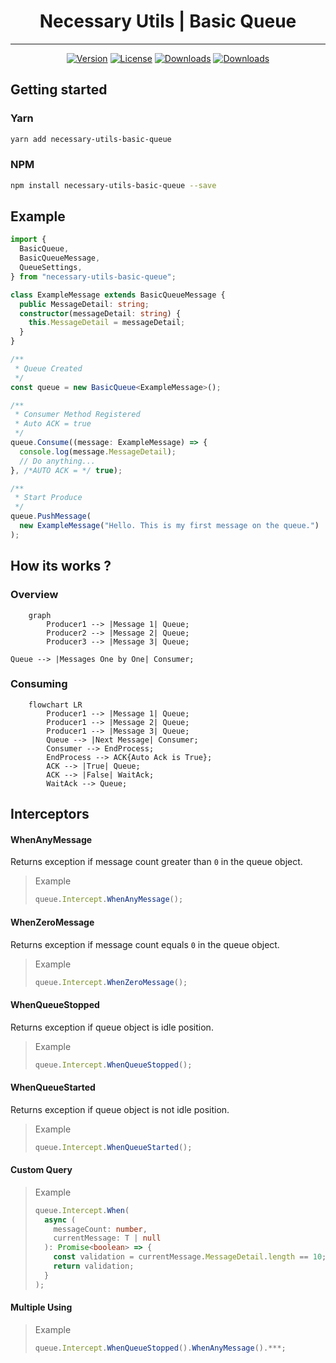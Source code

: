 <center>
<h1>Necessary Utils | Basic Queue</h1>
<hr/>
<a href="https://www.npmjs.com/package/necessary-utils-basic-queue"><img src="https://badgen.net/npm/v/necessary-utils-basic-queue" alt="Version"></a>
<a href="https://www.npmjs.com/package/necessary-utils-basic-queue"><img src="https://badgen.net/npm/license/necessary-utils-basic-queue" alt="License"></a>
<a href="https://www.npmjs.com/package/necessary-utils-basic-queue"><img src="https://badgen.net/npm/dm/necessary-utils-basic-queue" alt="Downloads"></a>
<a href="https://www.npmjs.com/package/necessary-utils-basic-queue">
    <img src="https://img.shields.io/npm/dt/necessary-utils-basic-queue" alt="Downloads">
  </a>
</center>

## Getting started

### Yarn

```sh
yarn add necessary-utils-basic-queue
```

### NPM

```sh
npm install necessary-utils-basic-queue --save
```

## Example

```ts
import {
  BasicQueue,
  BasicQueueMessage,
  QueueSettings,
} from "necessary-utils-basic-queue";

class ExampleMessage extends BasicQueueMessage {
  public MessageDetail: string;
  constructor(messageDetail: string) {
    this.MessageDetail = messageDetail;
  }
}

/**
 * Queue Created
 */
const queue = new BasicQueue<ExampleMessage>();

/**
 * Consumer Method Registered
 * Auto ACK = true
 */
queue.Consume((message: ExampleMessage) => {
  console.log(message.MessageDetail);
  // Do anything...
}, /*AUTO ACK = */ true);

/**
 * Start Produce
 */
queue.PushMessage(
  new ExampleMessage("Hello. This is my first message on the queue.")
);
```

## How its works ?

### Overview

```mermaid
    graph
        Producer1 --> |Message 1| Queue;
        Producer2 --> |Message 2| Queue;
        Producer3 --> |Message 3| Queue;

Queue --> |Messages One by One| Consumer;
```

### Consuming

```mermaid
    flowchart LR
        Producer1 --> |Message 1| Queue;
        Producer1 --> |Message 2| Queue;
        Producer1 --> |Message 3| Queue;
        Queue --> |Next Message| Consumer;
        Consumer --> EndProcess;
        EndProcess --> ACK{Auto Ack is True};
        ACK --> |True| Queue;
        ACK --> |False| WaitAck;
        WaitAck --> Queue;

```

## **Interceptors**

#### WhenAnyMessage

Returns exception if message count greater than `0` in the queue object.

> Example
>
> ```ts
> queue.Intercept.WhenAnyMessage();
> ```

#### WhenZeroMessage

Returns exception if message count equals `0` in the queue object.

> Example
>
> ```ts
> queue.Intercept.WhenZeroMessage();
> ```

#### WhenQueueStopped

Returns exception if queue object is idle position.

> Example
>
> ```ts
> queue.Intercept.WhenQueueStopped();
> ```

#### WhenQueueStarted

Returns exception if queue object is not idle position.

> Example
>
> ```ts
> queue.Intercept.WhenQueueStarted();
> ```

#### Custom Query

> Example
>
> ```ts
> queue.Intercept.When(
>   async (
>     messageCount: number,
>     currentMessage: T | null
>   ): Promise<boolean> => {
>     const validation = currentMessage.MessageDetail.length == 10;
>     return validation;
>   }
> );
> ```

#### Multiple Using

> Example
>
> ```ts
> queue.Intercept.WhenQueueStopped().WhenAnyMessage().***;
> ```

